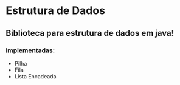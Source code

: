 # Estrutura de Dados
## Biblioteca para estrutura de dados em java!

### Implementadas:
- Pilha
- Fila
- Lista Encadeada

